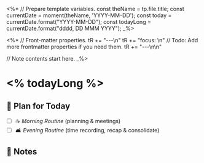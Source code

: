 <%*
// Prepare template variables.
const theName = tp.file.title;
const currentDate = moment(theName, 'YYYY-MM-DD');
const today = currentDate.format("YYYY-MM-DD");
const todayLong = currentDate.format("dddd, DD MMM YYYY");
_%>

<%*
// Front-matter properties.
tR += "---\n"
tR += "focus: \n"
// Todo: Add more frontmatter properties if you need them.
tR += "---\n\n"

// Note contents start here.
_%>

# <% todayLong %>
## 🧭 Plan for Today

- [ ] ☕️ _Morning Routine_ (planning & meetings)
- [ ] 🛋️️ _Evening Routine_ (time recording, recap & consolidate)

## 📓 Notes
